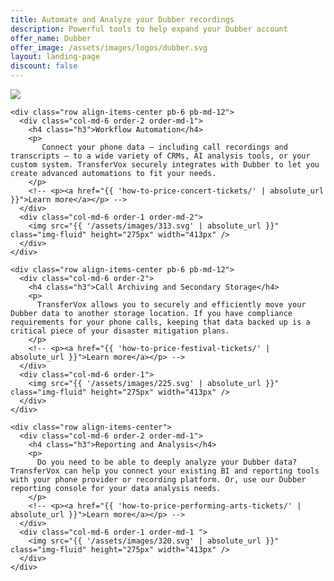 ```yaml
---
title: Automate and Analyze your Dubber recordings
description: Powerful tools to help expand your Dubber account
offer_name: Dubber
offer_image: /assets/images/logos/dubber.svg
layout: landing-page
discount: false
---
```

  <div class="ps-md-4 mb-4 bg-light p-5 shadow-sm rounded text-sm-center">
  <img src="{{ page.offer_image }}" class="img-fluid rounded-3" />
</div>
  <div class="col-12 col-md-12">

    <div class="row align-items-center pb-6 pb-md-12">
      <div class="col-md-6 order-2 order-md-1">
        <h4 class="h3">Workflow Automation</h4>
        <p>
           Connect your phone data — including call recordings and transcripts — to a wide variety of CRMs, AI analysis tools, or your custom system. TransferVox securely integrates with Dubber to let you create advanced automations to fit your needs. 
        </p>
        <!-- <p><a href="{{ 'how-to-price-concert-tickets/' | absolute_url }}">Learn more</a></p> -->
      </div>
      <div class="col-md-6 order-1 order-md-2">
        <img src="{{ '/assets/images/313.svg' | absolute_url }}" class="img-fluid" height="275px" width="413px" />
      </div>
    </div>

    <div class="row align-items-center pb-6 pb-md-12">
      <div class="col-md-6 order-2">
        <h4 class="h3">Call Archiving and Secondary Storage</h4>
        <p>
          TransferVox allows you to securely and efficiently move your Dubber data to another storage location. If you have compliance requirements for your phone calls, keeping that data backed up is a critical piece of your disaster mitigation plans. 
        </p>
        <!-- <p><a href="{{ 'how-to-price-festival-tickets/' | absolute_url }}">Learn more</a></p> -->
      </div>
      <div class="col-md-6 order-1">
        <img src="{{ '/assets/images/225.svg' | absolute_url }}" class="img-fluid" height="275px" width="413px" />
      </div>
    </div>

    <div class="row align-items-center">
      <div class="col-md-6 order-2 order-md-1">
        <h4 class="h3">Reporting and Analysis</h4>
        <p>
          Do you need to be able to deeply analyze your Dubber data? TransferVox can help you connect your existing BI and reporting tools with your phone provider or recording platform. Or, use our Dubber reporting console for your data analysis needs.
        </p>
        <!-- <p><a href="{{ 'how-to-price-performing-arts-tickets/' | absolute_url }}">Learn more</a></p> -->
      </div>
      <div class="col-md-6 order-1 order-md-1 ">
        <img src="{{ '/assets/images/320.svg' | absolute_url }}" class="img-fluid" height="275px" width="413px" />
      </div>
    </div>

  </div>
